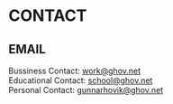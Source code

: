 # CONTACT

## EMAIL

Bussiness Contact: [work@ghov.net](mailto:work@ghov.net)\
Educational Contact: [school@ghov.net](mailto:school@ghov.net)\
Personal Contact: [gunnarhovik@ghov.net](mailto:gunnarhovik@ghov.net)
